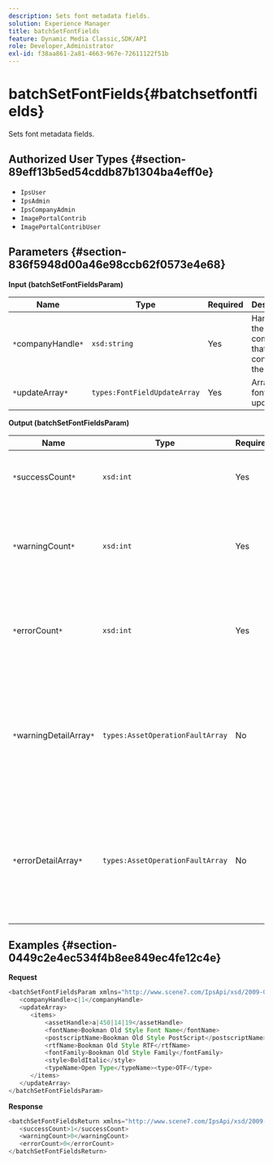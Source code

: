 ```yaml
---
description: Sets font metadata fields.
solution: Experience Manager
title: batchSetFontFields
feature: Dynamic Media Classic,SDK/API
role: Developer,Administrator
exl-id: f38aa861-2a81-4663-967e-72611122f51b
---
```

# batchSetFontFields{#batchsetfontfields}

Sets font metadata fields.

## Authorized User Types {#section-89eff13b5ed54cddb87b1304ba4eff0e}

* `IpsUser` 
* `IpsAdmin` 
* `IpsCompanyAdmin` 
* `ImagePortalContrib` 
* `ImagePortalContribUser`

## Parameters {#section-836f5948d00a46e98ccb62f0573e4e68}

**Input (batchSetFontFieldsParam)** 

|  Name  | Type  | Required  | Description  |
|---|---|---|---|
|  `*`companyHandle`*`  | `xsd:string`  | Yes  | Handle to the company that contains the fonts.  |
|  `*`updateArray`*`  | `types:FontFieldUpdateArray`  | Yes  | Array of font field updates.  |

**Output (batchSetFontFieldsParam)** 

|  Name  | Type  | Required  | Description  |
|---|---|---|---|
|  `*`successCount`*`  | `xsd:int`  | Yes  | The number of successfully set font fields.  |
|  `*`warningCount`*`  | `xsd:int`  | Yes  | Number of warnings generated when the operation attempted to set font fields.  |
|  `*`errorCount`*`  | `xsd:int`  | Yes  | Number of errors generated when the operation attempted to set font fields.  |
|  `*`warningDetailArray`*`  | `types:AssetOperationFaultArray`  | No  | The array of details associated with the assets that generated warnings when the operation attempted to apply the updates.  |
|  `*`errorDetailArray`*`  | `types:AssetOperationFaultArray`  | No  | The array of details associated with the assets that generated errors when the operation attempted to apply the updates.  |

## Examples {#section-0449c2e4ec534f4b8ee849ec4fe12c4e}

**Request** 

```java
<batchSetFontFieldsParam xmlns="http://www.scene7.com/IpsApi/xsd/2009-07-31">
   <companyHandle>c|1</companyHandle>
   <updateArray>
      <items>
          <assetHandle>a|450|14|19</assetHandle>
          <fontName>Bookman Old Style Font Name</fontName>
          <postscriptName>Bookman Old Style PostScript</postscriptName>
          <rtfName>Bookman Old Style RTF</rtfName>
          <fontFamily>Bookman Old Style Family</fontFamily>
          <style>BoldItalic</style>
          <typeName>Open Type</typeName><type>OTF</type>
      </items>
   </updateArray>
</batchSetFontFieldsParam>
```

**Response** 

```java
<batchSetFontFieldsReturn xmlns="http://www.scene7.com/IpsApi/xsd/2009-07-31">
   <successCount>1</successCount>
   <warningCount>0</warningCount>
   <errorCount>0</errorCount>
</batchSetFontFieldsReturn>
```
